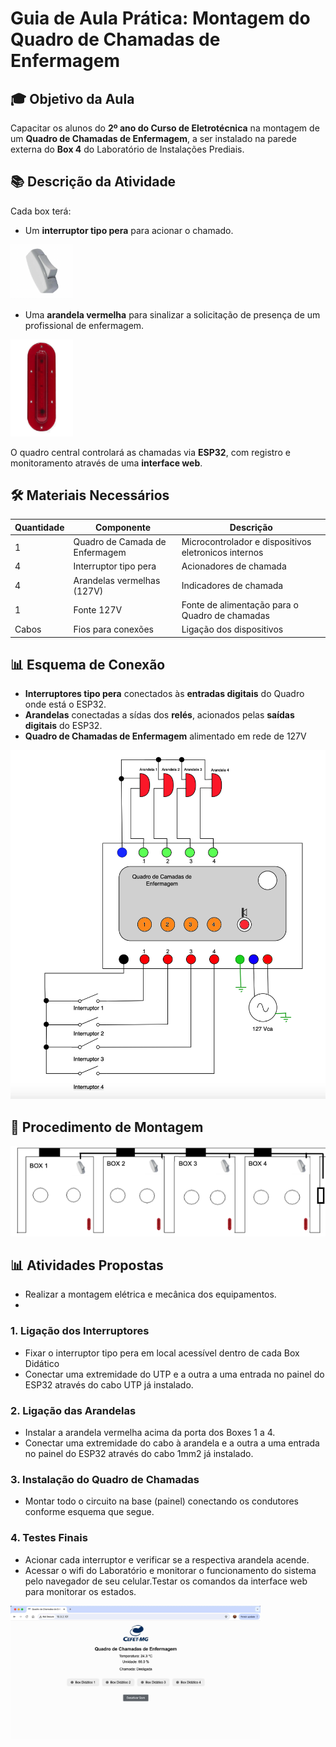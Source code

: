 # Guia de Aula Prática: Montagem do Quadro de Chamadas de Enfermagem

## 🎓 Objetivo da Aula

Capacitar os alunos do **2º ano do Curso de Eletrotécnica** na montagem de um **Quadro de Chamadas de Enfermagem**, a ser instalado na parede externa do **Box 4** do Laboratório de Instalações Prediais.

## 📚 Descrição da Atividade

Cada box terá:
- Um **interruptor tipo pera** para acionar o chamado.

<img src="img/interruptor_tipo_pera.png" alt="interruptor_pera" width="100">

- Uma **arandela vermelha** para sinalizar a solicitação de presença de um profissional de enfermagem.

<img src="https://github.com/Epaminondaslage/quadro_de_chamadas/blob/main/img/arandela_led.png" alt="arandela" width="100">

O quadro central controlará as chamadas via **ESP32**, com registro e monitoramento através de uma **interface web**.

## 🛠️ Materiais Necessários

| Quantidade | Componente                        | Descrição                                 |
|------------|-----------------------------------|---------------------------------------------|
| 1          | Quadro de Camada de Enfermagem    | Microcontrolador e dispositivos eletronicos internos                 |
| 4          | Interruptor tipo pera             | Acionadores de chamada                     |
| 4          | Arandelas vermelhas (127V)  | Indicadores de chamada                     |
| 1          | Fonte 127V  | Fonte de alimentação para o Quadro de chamadas   |
| Cabos      | Fios para conexões                | Ligação dos dispositivos                  |

## 📊 Esquema de Conexão

- **Interruptores tipo pera** conectados às **entradas digitais** do Quadro onde está o ESP32.
- **Arandelas** conectadas a sídas dos **relés**, acionados pelas **saídas digitais** do ESP32.
- **Quadro de Chamadas de Enfermagem** alimentado em rede de 127V

<img src="https://github.com/Epaminondaslage/quadro_de_chamadas/blob/main/img/ligacao.png" alt="box" width="600">  

## 🔧 Procedimento de Montagem

<img src="https://github.com/Epaminondaslage/quadro_de_chamadas/blob/main/img/box.png" alt="box" width="700">

## 📊 Atividades Propostas
- Realizar a montagem elétrica e mecânica dos equipamentos.
- 
### 1. Ligação dos Interruptores
- Fixar o interruptor tipo pera em local acessível dentro de cada Box Didático
- Conectar uma extremidade do UTP e a outra a uma entrada no painel do ESP32 através do cabo UTP já instalado.

### 2. Ligação das Arandelas
- Instalar a arandela vermelha acima da porta dos Boxes 1 a 4.
- Conectar uma extremidade do cabo à arandela e a outra a uma entrada no painel do ESP32 através do cabo 1mm2 já instalado.

### 3. Instalação do Quadro de Chamadas
- Montar todo o circuito na base (painel) conectando os condutores conforme esquema que segue.

### 4. Testes Finais
- Acionar cada interruptor e verificar se a respectiva arandela acende.
- Acessar o wifi do Laboratório e monitorar o funcionamento do sistema pelo navegador de seu celular.Testar os comandos da interface web para monitorar os estados.

<img src="https://github.com/Epaminondaslage/quadro_de_chamadas/blob/main/img/tela_www.jpg" alt="box" width="400">




